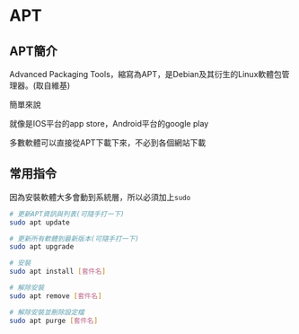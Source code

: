 # APT

## APT簡介
Advanced Packaging Tools，縮寫為APT，是Debian及其衍生的Linux軟體包管理器。(取自維基)

簡單來說

就像是IOS平台的app store，Android平台的google play

多數軟體可以直接從APT下載下來，不必到各個網站下載

## 常用指令

因為安裝軟體大多會動到系統層，所以必須加上`sudo`

```bash
# 更新APT資訊與列表(可隨手打一下)
sudo apt update

# 更新所有軟體到最新版本(可隨手打一下)
sudo apt upgrade

# 安裝
sudo apt install [套件名]

# 解除安裝
sudo apt remove [套件名]

# 解除安裝並刪除設定檔
sudo apt purge [套件名]
```